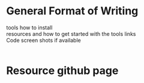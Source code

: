 # General Format of Writing <br>

tools how to install<br>
resources and how to get started with the tools links<br>
Code 
screen shots  if available<br>
<br>

# Resource github page











